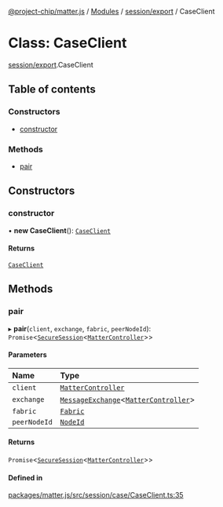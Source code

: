 [@project-chip/matter.js](../README.md) / [Modules](../modules.md) / [session/export](../modules/session_export.md) / CaseClient

# Class: CaseClient

[session/export](../modules/session_export.md).CaseClient

## Table of contents

### Constructors

- [constructor](session_export.CaseClient.md#constructor)

### Methods

- [pair](session_export.CaseClient.md#pair)

## Constructors

### constructor

• **new CaseClient**(): [`CaseClient`](session_export.CaseClient.md)

#### Returns

[`CaseClient`](session_export.CaseClient.md)

## Methods

### pair

▸ **pair**(`client`, `exchange`, `fabric`, `peerNodeId`): `Promise`\<[`SecureSession`](session_export.SecureSession.md)\<[`MatterController`](export._internal_.MatterController.md)\>\>

#### Parameters

| Name | Type |
| :------ | :------ |
| `client` | [`MatterController`](export._internal_.MatterController.md) |
| `exchange` | [`MessageExchange`](protocol_export.MessageExchange.md)\<[`MatterController`](export._internal_.MatterController.md)\> |
| `fabric` | [`Fabric`](fabric_export.Fabric.md) |
| `peerNodeId` | [`NodeId`](../modules/datatype_export.md#nodeid) |

#### Returns

`Promise`\<[`SecureSession`](session_export.SecureSession.md)\<[`MatterController`](export._internal_.MatterController.md)\>\>

#### Defined in

[packages/matter.js/src/session/case/CaseClient.ts:35](https://github.com/project-chip/matter.js/blob/e87b236f/packages/matter.js/src/session/case/CaseClient.ts#L35)
